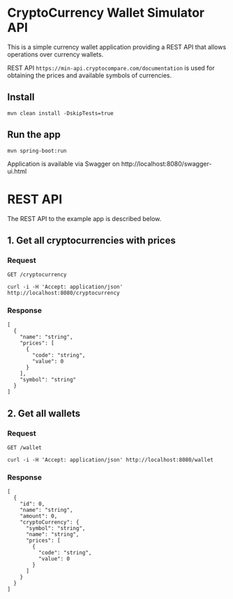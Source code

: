 # CryptoCurrency Wallet Simulator API

This is a simple currency wallet application providing a REST
API that allows operations over currency wallets.

REST API `https://min-api.cryptocompare.com/documentation` is used for obtaining the prices and available symbols of currencies.

## Install

    mvn clean install -DskipTests=true

## Run the app

    mvn spring-boot:run

Application is available via Swagger on http://localhost:8080/swagger-ui.html

# REST API

The REST API to the example app is described below.

## 1. Get all cryptocurrencies with prices

### Request

`GET /cryptocurrency`

    curl -i -H 'Accept: application/json' http://localhost:8080/cryptocurrency

### Response

```
[
  {
    "name": "string",
    "prices": [
      {
        "code": "string",
        "value": 0
      }
    ],
    "symbol": "string"
  }
]
```

## 2. Get all wallets

### Request

`GET /wallet`

    curl -i -H 'Accept: application/json' http://localhost:8080/wallet

### Response

```
[
  {
    "id": 0,
    "name": "string",
    "amount": 0,
    "cryptoCurrency": {
      "symbol": "string",    
      "name": "string",
      "prices": [
        {
          "code": "string",
          "value": 0
        }
      ]
    }
  }
]
```
